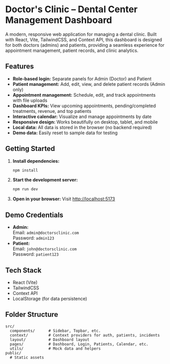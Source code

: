 # Doctor's Clinic – Dental Center Management Dashboard

A modern, responsive web application for managing a dental clinic. Built with React, Vite, TailwindCSS, and Context API, this dashboard is designed for both doctors (admins) and patients, providing a seamless experience for appointment management, patient records, and clinic analytics.

## Features

- **Role-based login:** Separate panels for Admin (Doctor) and Patient
- **Patient management:** Add, edit, view, and delete patient records (Admin only)
- **Appointment management:** Schedule, edit, and track appointments with file uploads
- **Dashboard KPIs:** View upcoming appointments, pending/completed treatments, revenue, and top patients
- **Interactive calendar:** Visualize and manage appointments by date
- **Responsive design:** Works beautifully on desktop, tablet, and mobile
- **Local data:** All data is stored in the browser (no backend required)
- **Demo data:** Easily reset to sample data for testing

## Getting Started

1. **Install dependencies:**
   ```sh
   npm install
   ```
2. **Start the development server:**
   ```sh
   npm run dev
   ```
3. **Open in your browser:**
   Visit [http://localhost:5173](http://localhost:5173)

## Demo Credentials

- **Admin:**  
  Email: `admin@doctorsclinic.com`  
  Password: `admin123`
- **Patient:**  
  Email: `john@doctorsclinic.com`  
  Password: `patient123`

## Tech Stack
- React (Vite)
- TailwindCSS
- Context API
- LocalStorage (for data persistence)

## Folder Structure
```
src/
  components/      # Sidebar, Topbar, etc.
  context/         # Context providers for auth, patients, incidents
  layout/          # Dashboard layout
  pages/           # Dashboard, Login, Patients, Calendar, etc.
  utils/           # Mock data and helpers
public/
  # Static assets
```



